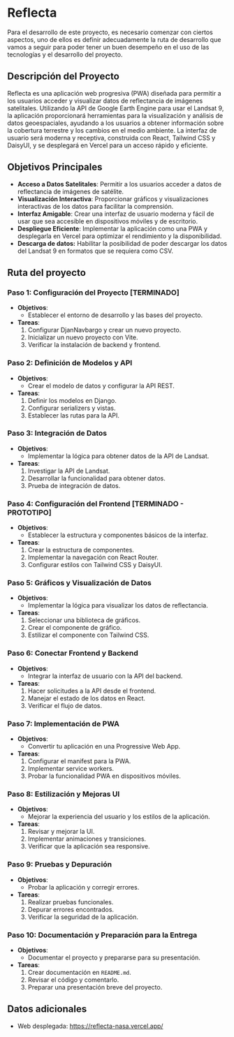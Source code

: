 # Reflecta

Para el desarrollo de este proyecto, es necesario comenzar con ciertos aspectos, uno de ellos es definir adecuadamente la ruta de desarrollo que vamos a seguir para poder tener un buen desempeño en el uso de las tecnologías y el desarrollo del proyecto.

## Descripción del Proyecto
Reflecta es una aplicación web progresiva (PWA) diseñada para permitir a los usuarios acceder y visualizar datos de reflectancia de imágenes satelitales. Utilizando la API de Google Earth Engine para usar el Landsat 9, la aplicación proporcionará herramientas para la visualización y análisis de datos geoespaciales, ayudando a los usuarios a obtener información sobre la cobertura terrestre y los cambios en el medio ambiente. La interfaz de usuario será moderna y receptiva, construida con React, Tailwind CSS y DaisyUI, y se desplegará en Vercel para un acceso rápido y eficiente.

## Objetivos Principales
- **Acceso a Datos Satelitales**: Permitir a los usuarios acceder a datos de reflectancia de imágenes de satélite.
- **Visualización Interactiva**: Proporcionar gráficos y visualizaciones interactivas de los datos para facilitar la comprensión.
- **Interfaz Amigable**: Crear una interfaz de usuario moderna y fácil de usar que sea accesible en dispositivos móviles y de escritorio.
- **Despliegue Eficiente**: Implementar la aplicación como una PWA y desplegarla en Vercel para optimizar el rendimiento y la disponibilidad.
- **Descarga de datos:** Habilitar la posibilidad de poder descargar los datos del Landsat 9 en formatos que se requiera como CSV.

## Ruta del proyecto

### Paso 1: Configuración del Proyecto [TERMINADO]
- **Objetivos**:
  - Establecer el entorno de desarrollo y las bases del proyecto.
- **Tareas**:
  1. Configurar DjanNavbargo y crear un nuevo proyecto.
  2. Inicializar un nuevo proyecto con Vite.
  3. Verificar la instalación de backend y frontend.

### Paso 2: Definición de Modelos y API
- **Objetivos**:
  - Crear el modelo de datos y configurar la API REST.
- **Tareas**:
  1. Definir los modelos en Django.
  2. Configurar serializers y vistas.
  3. Establecer las rutas para la API.

### Paso 3: Integración de Datos
- **Objetivos**:
  - Implementar la lógica para obtener datos de la API de Landsat.
- **Tareas**:
  1. Investigar la API de Landsat.
  2. Desarrollar la funcionalidad para obtener datos.
  3. Prueba de integración de datos.

### Paso 4: Configuración del Frontend [TERMINADO - PROTOTIPO]
- **Objetivos**:
  - Establecer la estructura y componentes básicos de la interfaz.
- **Tareas**:
  1. Crear la estructura de componentes.
  2. Implementar la navegación con React Router.
  3. Configurar estilos con Tailwind CSS y DaisyUI.

### Paso 5: Gráficos y Visualización de Datos
- **Objetivos**:
  - Implementar la lógica para visualizar los datos de reflectancia.
- **Tareas**:
  1. Seleccionar una biblioteca de gráficos.
  2. Crear el componente de gráfico.
  3. Estilizar el componente con Tailwind CSS.

### Paso 6: Conectar Frontend y Backend
- **Objetivos**:
  - Integrar la interfaz de usuario con la API del backend.
- **Tareas**:
  1. Hacer solicitudes a la API desde el frontend.
  2. Manejar el estado de los datos en React.
  3. Verificar el flujo de datos.

### Paso 7: Implementación de PWA 
- **Objetivos**:
  - Convertir tu aplicación en una Progressive Web App.
- **Tareas**:
  1. Configurar el manifest para la PWA.
  2. Implementar service workers.
  3. Probar la funcionalidad PWA en dispositivos móviles.

### Paso 8: Estilización y Mejoras UI
- **Objetivos**:
  - Mejorar la experiencia del usuario y los estilos de la aplicación.
- **Tareas**:
  1. Revisar y mejorar la UI.
  2. Implementar animaciones y transiciones.
  3. Verificar que la aplicación sea responsive.

### Paso 9: Pruebas y Depuración
- **Objetivos**:
  - Probar la aplicación y corregir errores.
- **Tareas**:
  1. Realizar pruebas funcionales.
  2. Depurar errores encontrados.
  3. Verificar la seguridad de la aplicación.

### Paso 10: Documentación y Preparación para la Entrega
- **Objetivos**:
  - Documentar el proyecto y prepararse para su presentación.
- **Tareas**:
  1. Crear documentación en `README.md`.
  2. Revisar el código y comentarlo.
  3. Preparar una presentación breve del proyecto.

## Datos adicionales

- Web desplegada: https://reflecta-nasa.vercel.app/